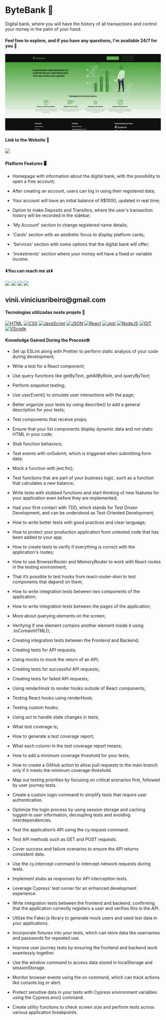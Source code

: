 # ByteBank 🏧

Digital bank, where you will have the history of all transactions and control your money in the palm of your hand.

#### Feel free to explore, and if you have any questions, I'm available 24/7 for you 🫵

<div>
    <img src='./public/ByteBank.gif'/>
</div>

#### Link to the Website 🎯

<div>
    <a href="https://bytebank-type-script.vercel.app" target="_blank"><img src="https://img.shields.io/badge/website-000000?style=for-the-badge&logo=About.me&logoColor=white" target="_blank"></a>
</div>

#### Platform Features 🖥️

- Homepage with information about the digital bank, with the possibility to open a free account;

- After creating an account, users can log in using their registered data;

- Your account will have an initial balance of R$1000, updated in real time;

- Option to make Deposits and Transfers, where the user's transaction history will be recorded in the sidebar;

- 'My Account' section to change registered name details;

- 'Cards' section with an aesthetic focus to display platform cards;

- 'Services' section with some options that the digital bank will offer;

- 'Investments' section where your money will have a fixed or variable income.

#### ⬇️You can reach me at⬇️

<div> 
    <a href="https://www.linkedin.com/in/vinicius-ribeiro-4690741ba/" target="_blank"><img src="https://img.shields.io/badge/LinkedIn-0077B5?style=for-the-badge&logo=linkedin&logoColor=white" target="_blank"></a>
    <a href="https://wa.me/5511943232223" target="_blank"><img src="https://img.shields.io/badge/WhatsApp-25D366?style=for-the-badge&logo=whatsapp&logoColor=white" target="_blank"></a>
    <a href="www.youtube.com/@Devdebotas" target="_blank"><img src="https://img.shields.io/badge/YouTube-FF0000?style=for-the-badge&logo=youtube&logoColor=white" target="_blank"></a>
    <a href="vinii.viniciusribeiro@gmail.com" target="_blank"><img src="https://img.shields.io/badge/Gmail-D14836?style=for-the-badge&logo=gmail&logoColor=white" target="_blank"></a> 
    <h2>vinii.viniciusribeiro@gmail.com</h2>
</div>

#### Tecnologias utilizadas neste projeto 🤖

[![HTML](https://img.shields.io/badge/HTML-239120?style=for-the-badge&logo=html5&logoColor=white)](#)
[![CSS](https://img.shields.io/badge/CSS-239120?&style=for-the-badge&logo=css3&logoColor=white)](#)
[![JavaScript](https://img.shields.io/badge/JavaScript-323330?style=for-the-badge&logo=javascript&logoColor=F7DF1E)](#)
[![JSON](https://img.shields.io/badge/json%20web%20tokens-323330?style=for-the-badge&logo=json-web-tokens&logoColor=pink)](#)
[![React](https://img.shields.io/badge/React-20232A?style=for-the-badge&logo=react&logoColor=61DAFB)](#)
[![Jest](https://img.shields.io/badge/Jest-323330?style=for-the-badge&logo=Jest&logoColor=white)](#)
[![NodeJS](https://img.shields.io/badge/Node.js-43853D?style=for-the-badge&logo=node.js&logoColor=white)](#)
[![GIT](https://img.shields.io/badge/GIT-E44C30?style=for-the-badge&logo=git&logoColor=white)](#)
[![VScode](https://img.shields.io/badge/Made%20for-VSCode-1f425f.svg)](#)

#### Knowledge Gained During the Process🤓

- Set up ESLint along with Prettier to perform static analysis of your code during development;

- Write a test for a React component;

- Use query functions like getByText, getAllByRole, and queryByText;

- Perform snapshot testing;

- Use userEvent() to simulate user interactions with the page;

- Better organize your tests by using describe() to add a general description for your tests;

- Test components that receive props;

- Ensure that your list components display dynamic data and not static HTML in your code;

- Stub function behaviors;

- Test events with onSubmit, which is triggered when submitting form data;

- Mock a function with jest.fn();

- Test functions that are part of your business logic, such as a function that calculates a new balance;

- Write tests with stubbed functions and start thinking of new features for your application even before they are implemented;

- Had your first contact with TDD, which stands for Test Driven Development, and can be understood as Test-Oriented Development;

- How to write better tests with good practices and clear language;

- How to protect your production application from untested code that has been added to your app;

- How to create tests to verify if everything is correct with the application's routes;

- How to use BrowserRouter and MemoryRouter to work with React routes in the testing environment;

- That it’s possible to test hooks from react-router-dom to test components that depend on them;

- How to write integration tests between two components of the application;

- How to write integration tests between the pages of the application;

- More about querying elements on the screen;

- Verifying if one element contains another element inside it using .toContainHTML();

- Creating integration tests between the Frontend and Backend;

- Creating tests for API requests;

- Using mocks to mock the return of an API;

- Creating tests for successful API requests;

- Creating tests for failed API requests;

- Using renderHook to render hooks outside of React components;

- Testing React hooks using renderHook;

- Testing custom hooks;

- Using act to handle state changes in tests;

- What test coverage is;

- How to generate a test coverage report;

- What each column in the test coverage report means;

- How to add a minimum coverage threshold for your tests;

- How to create a GitHub action to allow pull requests to the main branch only if it meets the minimum coverage threshold.

- Map out testing priorities by focusing on critical scenarios first, followed by user journey tests.

- Create a custom login command to simplify tests that require user authentication.

- Optimize the login process by using session storage and caching logged-in user information, decoupling tests and avoiding interdependencies.

- Test the application’s API using the cy.request command.

- Test API methods such as GET and POST requests.

- Cover success and failure scenarios to ensure the API returns consistent data.

- Use the cy.intercept command to intercept network requests during tests.

- Implement stubs as responses for API interception tests.

- Leverage Cypress’ test runner for an enhanced development experience.

- Write integration tests between the frontend and backend, confirming that the application correctly registers a user and verifies this in the API.

- Utilize the Faker.js library to generate mock users and seed test data in your applications.

- Incorporate fixtures into your tests, which can store data like usernames and passwords for repeated use.

- Improve user journey tests by ensuring the frontend and backend work seamlessly together.

- Use the window command to access data stored in localStorage and sessionStorage.

- Monitor browser events using the on command, which can track actions like console.log or alert.

- Protect sensitive data in your tests with Cypress environment variables using the Cypress.env() command.

- Create utility functions to check screen size and perform tests across various application breakpoints.
